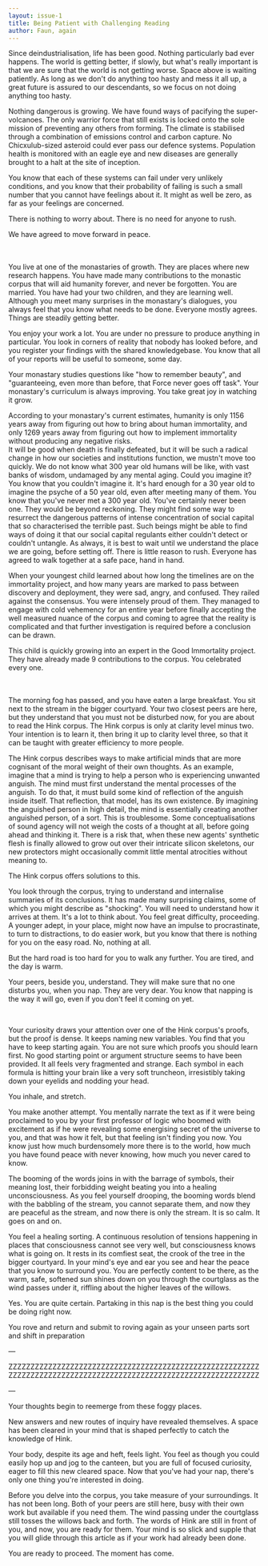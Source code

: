 ```yaml
---
layout: issue-1
title: Being Patient with Challenging Reading
author: Faun, again
---
```


Since deindustrialisation, life has been good. Nothing particularly bad ever happens. The world is getting better, if slowly, but what's really important is that we are sure that the world is not getting worse. Space above is waiting patiently. As long as we don't do anything too hasty and mess it all up, a great future is assured to our descendants, so we focus on not doing anything too hasty.

Nothing dangerous is growing. We have found ways of pacifying the super-volcanoes. The only warrior force that still exists is locked onto the sole mission of preventing any others from forming. The climate is stabilised through a combination of emissions control and carbon capture. No Chicxulub-sized asteroid could ever pass our defence systems. Population health is monitored with an eagle eye and new diseases are generally brought to a halt at the site of inception.

You know that each of these systems can fail under very unlikely conditions, and you know that their probability of failing is such a small number that you cannot have feelings about it. It might as well be zero, as far as your feelings are concerned.

There is nothing to worry about. There is no need for anyone to rush.

We have agreed to move forward in peace.

<br/><br/>You live at one of the monastaries of growth. They are places where new research happens. You have made many contributions to the monastic corpus that will aid humanity forever, and never be forgotten. You are married. You have had your two children, and they are learning well. Although you meet many surprises in the monastary's dialogues, you always feel that you know what needs to be done. Everyone mostly agrees. Things are steadily getting better.

You enjoy your work a lot. You are under no pressure to produce anything in particular. You look in corners of reality that nobody has looked before, and you register your findings with the shared knowledgebase. You know that all of your reports will be useful to someone, some day.

Your monastary studies questions like "how to remember beauty", and "guaranteeing, even more than before, that Force never goes off task". Your monastary's curriculum is always improving. You take great joy in watching it grow.

According to your monastary's current estimates, humanity is only 1156 years away from figuring out how to bring about human immortality, and only 1269 years away from figuring out how to implement immortality without producing any negative risks.<br/>
It will be good when death is finally defeated, but it will be such a radical change in how our societies and institutions function, we mustn't move too quickly. We do not know what 300 year old humans will be like, with vast banks of wisdom, undamaged by any mental aging. Could you imagine it? You know that you couldn't imagine it. It's hard enough for a 30 year old to imagine the psyche of a 50 year old, even after meeting many of them. You know that you've never met a 300 year old. You've certainly never been one. They would be beyond reckoning. They might find some way to resurrect the dangerous patterns of intense concentration of social capital that so characterised the terrible past. Such beings might be able to find ways of doing it that our social capital regulants either couldn't detect or couldn't untangle. As always, it is best to wait until we understand the place we are going, before setting off. There is little reason to rush. Everyone has agreed to walk together at a safe pace, hand in hand.

When your youngest child learned about how long the timelines are on the immortality project, and how many years are marked to pass between discovery and deployment, they were sad, angry, and confused. They railed against the consensus. You were intensely proud of them. They managed to engage with cold vehemency for an entire year before finally accepting the well measured nuance of the corpus and coming to agree that the reality is complicated and that further investigation is required before a conclusion can be drawn.

This child is quickly growing into an expert in the Good Immortality project. They have already made 9 contributions to the corpus. You celebrated every one.

<br/><br/>The morning fog has passed, and you have eaten a large breakfast. You sit next to the stream in the bigger courtyard. Your two closest peers are here, but they understand that you must not be disturbed now, for you are about to read the Hink corpus. The Hink corpus is only at clarity level minus two. Your intention is to learn it, then bring it up to clarity level three, so that it can be taught with greater efficiency to more people.

The Hink corpus describes ways to make artificial minds that are more cognisant of the moral weight of their own thoughts. As an example, imagine that a mind is trying to help a person who is experiencing unwanted anguish. The mind must first understand the mental processes of the anguish. To do that, it must build some kind of reflection of the anguish inside itself. That reflection, that model, has its own existence. By imagining the anguished person in high detail, the mind is essentially creating another anguished person, of a sort. This is troublesome. Some conceptualisations of sound agency will not weigh the costs of a thought at all, before going ahead and thinking it. There is a risk that, when these new agents' synthetic flesh is finally allowed to grow out over their intricate silicon skeletons, our new protectors might occasionally commit little mental atrocities without meaning to.

The Hink corpus offers solutions to this.

You look through the corpus, trying to understand and internalise summaries of its conclusions. It has made many surprising claims, some of which you might describe as "shocking". You will need to understand how it arrives at them. It's a lot to think about. You feel great difficulty, proceeding. A younger adept, in your place, might now have an impulse to procrastinate, to turn to distractions, to do easier work, but you know that there is nothing for you on the easy road. No, nothing at all.

But the hard road is too hard for you to walk any further. You are tired, and the day is warm.

Your peers, beside you, understand. They will make sure that no one disturbs you, when you nap. They are very dear. You know that napping is the way it will go, even if you don't feel it coming on yet.

﻿

Your curiosity draws your attention over one of the Hink corpus's proofs, but the proof is dense. It keeps naming new variables. You find that you have to keep starting again. You are not sure which proofs you should learn first. No good starting point or argument structure seems to have been provided. It all feels very fragmented and strange. Each symbol in each formula is hitting your brain like a very soft truncheon, irresistibly taking down your eyelids and nodding your head.

You inhale, and stretch.

You make another attempt. You mentally narrate the text as if it were being proclaimed to you by your first professor of logic who boomed with excitement as if he were revealing some energising secret of the universe to you, and that was how it felt, but that feeling isn't finding you now. You know just how much burdensomely more there is to the world, how much you have found peace with never knowing, how much you never cared to know.

The booming of the words joins in with the barrage of symbols, their meaning lost, their forbidding weight beating you into a healing unconsciousness. As you feel yourself drooping, the booming words blend with the babbling of the stream, you cannot separate them, and now they are peaceful as the stream, and now there is only the stream. It is so calm. It goes on and on.

You feel a healing sorting. A continuous resolution of tensions happening in places that consciousness cannot see very well, but consciousness knows what is going on. It rests in its comfiest seat, the crook of the tree in the bigger courtyard. In your mind's eye and ear you see and hear the peace that you know to surround you. You are perfectly content to be there, as the warm, safe, softened sun shines down on you through the courtglass as the wind passes under it, riffling about the higher leaves of the willows.

Yes. You are quite certain. Partaking in this nap is the best thing you could be doing right now.

You rove and return and submit to roving again as your unseen parts sort and shift in preparation

— 

ZZZZZZZZZZZZZZZZZZZZZZZZZZZZZZZZZZZZZZZZZZZZZZZZZZZZZZZZZZZZZZZZZZZZZZZZZZZZZZZZZZZZZZZZZZZZZZZZZZZZZZZZZZZZZZZZZZ

—

Your thoughts begin to reemerge from these foggy places.

New answers and new routes of inquiry have revealed themselves. A space has been cleared in your mind that is shaped perfectly to catch the knowledge of Hink.

Your body, despite its age and heft, feels light. You feel as though you could easily hop up and jog to the canteen, but you are full of focused curiosity, eager to fill this new cleared space. Now that you've had your nap, there's only one thing you're interested in doing.

Before you delve into the corpus, you take measure of your surroundings. It has not been long. Both of your peers are still here, busy with their own work but available if you need them. The wind passing under the courtglass still tosses the willows back and forth. The words of Hink are still in front of you, and now, you are ready for them. Your mind is so slick and supple that you will glide through this article as if your work had already been done. 

You are ready to proceed. The moment has come.
